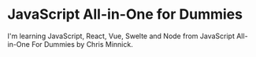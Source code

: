 # JavaScript All-in-One for Dummies

I'm learning JavaScript, React, Vue, Swelte and Node from JavaScript All-in-One For Dummies by Chris Minnick.
